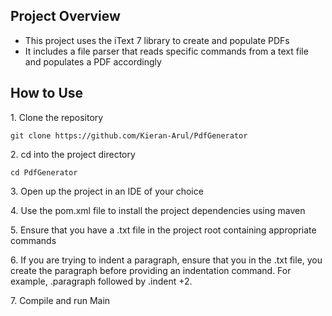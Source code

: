 ## Project Overview

- This project uses the iText 7 library to create and populate PDFs
- It includes a file parser that reads specific commands from a text file and populates a PDF accordingly

## How to Use

1\. Clone the repository

    git clone https://github.com/Kieran-Arul/PdfGenerator

2\. cd into the project directory

    cd PdfGenerator

3\. Open up the project in an IDE of your choice

4\. Use the pom.xml file to install the project dependencies using maven

5\. Ensure that you have a .txt file in the project root containing appropriate commands

6\. If you are trying to indent a paragraph, ensure that you in the .txt file, you create the paragraph before providing an indentation command. For example, .paragraph followed by .indent +2.

7\. Compile and run Main
